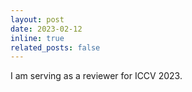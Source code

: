 ```yaml
---
layout: post
date: 2023-02-12
inline: true
related_posts: false
---
```


I am serving as a reviewer for ICCV 2023.
